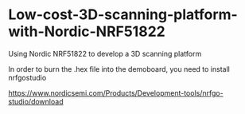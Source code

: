 # Low-cost-3D-scanning-platform-with-Nordic-NRF51822
Using Nordic NRF51822 to develop a 3D scanning platform


In order to burn the .hex file into the demoboard, you need to install nrfgostudio

https://www.nordicsemi.com/Products/Development-tools/nrfgo-studio/download

